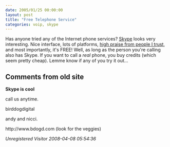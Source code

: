 ```yaml
---
date: 2005/01/25 00:00:00
layout: post
title: "Free Telephone Service"
categories: voip, skype
---
```


Has anyone tried any of the Internet phone services? [Skype](http://skype.com) looks very interesting. Nice interface, lots of platforms, [high praise from people I trust](http://pinds.com/articles/2005/01/18/skype-with-a-bluetooth-headset-frickin-rocks), and most importantly, it's FREE! Well, as long as the person you're calling also has Skype. If you want to call a *real* phone, you buy credits (which seem pretty cheap). Lemme know if any of you try it out...

<div id="comment-box">
<h2>Comments from old site</h2>

<div class="one-comment">
<p><b>Skype is cool</b></p>
<p>
call us anytime.
</p>
<p>
birddogdigital
</p>
<p>
andy and nicci.
</p>
<p>
http://www.bdogd.com (look for the veggies)
</p>
<address class="signature">
<span class="author">Unregistered Visitor</span>
<span class="date">2008-04-08 05:54:36</span>
</address>
</div>

</div>
